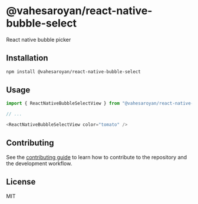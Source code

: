 # @vahesaroyan/react-native-bubble-select

React native bubble picker

## Installation

```sh
npm install @vahesaroyan/react-native-bubble-select
```

## Usage

```js
import { ReactNativeBubbleSelectView } from "@vahesaroyan/react-native-bubble-select";

// ...

<ReactNativeBubbleSelectView color="tomato" />
```

## Contributing

See the [contributing guide](CONTRIBUTING.md) to learn how to contribute to the repository and the development workflow.

## License

MIT
